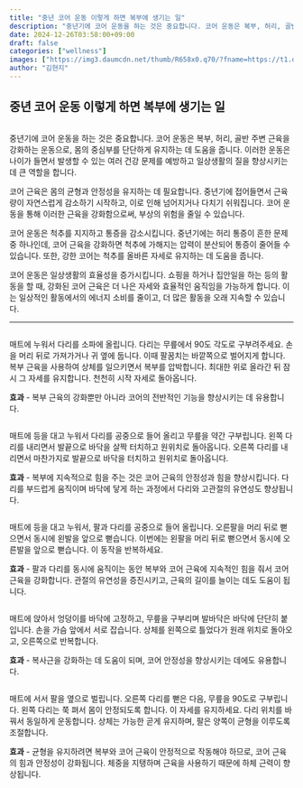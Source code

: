 ```yaml
---
title: "중년 코어 운동 이렇게 하면 복부에 생기는 일"
description: "중년기에 코어 운동을 하는 것은 중요합니다. 코어 운동은 복부, 허리, 골반 주변 근육을 강화하는 운동으로, 몸의 중심부를 단단하게 유지하는 데 도움을 줍니다. 이러한 운동은 나이가 들면서 발생할 수 있는 여러 건강 문제를 예방하고 일상생활의 질을 향상시키는 데 큰 역"
date: 2024-12-26T03:58:00+09:00
draft: false
categories: ["wellness"]
images: ["https://img3.daumcdn.net/thumb/R658x0.q70/?fname=https://t1.daumcdn.net/news/202405/21/tenbody/20240521060000763kepx.jpg", "https://t1.daumcdn.net/news/202405/21/tenbody/20240521060001043eiwb.gif", "https://t1.daumcdn.net/news/202405/21/tenbody/20240521060001495ckci.gif", "https://t1.daumcdn.net/news/202405/21/tenbody/20240521060002002dzxa.gif", "https://t1.daumcdn.net/news/202405/21/tenbody/20240521060002547ezyt.gif"]
author: "김현지"
---
```


<h2 >중년 코어 운동 이렇게 하면 복부에 생기는 일</h2> <figure ><img src="https://img3.daumcdn.net/thumb/R658x0.q70/?fname=https://t1.daumcdn.net/news/202405/21/tenbody/20240521060000763kepx.jpg" alt=""/></figure> <p>중년기에 코어 운동을 하는 것은 중요합니다. 코어 운동은 복부, 허리, 골반 주변 근육을 강화하는 운동으로, 몸의 중심부를 단단하게 유지하는 데 도움을 줍니다. 이러한 운동은 나이가 들면서 발생할 수 있는 여러 건강 문제를 예방하고 일상생활의 질을 향상시키는 데 큰 역할을 합니다.</p> <p>코어 근육은 몸의 균형과 안정성을 유지하는 데 필요합니다. 중년기에 접어들면서 근육량이 자연스럽게 감소하기 시작하고, 이로 인해 넘어지거나 다치기 쉬워집니다. 코어 운동을 통해 이러한 근육을 강화함으로써, 부상의 위험을 줄일 수 있습니다.</p> <p>코어 운동은 척추를 지지하고 통증을 감소시킵니다. 중년기에는 허리 통증이 흔한 문제 중 하나인데, 코어 근육을 강화하면 척추에 가해지는 압력이 분산되어 통증이 줄어들 수 있습니다. 또한, 강한 코어는 척추를 올바른 자세로 유지하는 데 도움을 줍니다.</p> <p>코어 운동은 일상생활의 효율성을 증가시킵니다. 쇼핑을 하거나 집안일을 하는 등의 활동을 할 때, 강화된 코어 근육은 더 나은 자세와 효율적인 움직임을 가능하게 합니다. 이는 일상적인 활동에서의 에너지 소비를 줄이고, 더 많은 활동을 오래 지속할 수 있습니다.</p> <hr /> <figure ><img src="https://t1.daumcdn.net/news/202405/21/tenbody/20240521060001043eiwb.gif" alt=""/></figure> <p>매트에 누워서 다리를 소파에 올립니다. 다리는 무릎에서 90도 각도로 구부려주세요. 손을 머리 뒤로 가져가거나 귀 옆에 둡니다. 이때 팔꿈치는 바깥쪽으로 벌어지게 합니다. 복부 근육을 사용하여 상체를 일으키면서 복부를 압박합니다. 최대한 위로 올라간 뒤 잠시 그 자세를 유지합니다. 천천히 시작 자세로 돌아옵니다.</p> <p><strong>효과</strong> - 복부 근육의 강화뿐만 아니라 코어의 전반적인 기능을 향상시키는 데 유용합니다.</p> <figure ><img src="https://t1.daumcdn.net/news/202405/21/tenbody/20240521060001495ckci.gif" alt=""/></figure> <p>매트에 등을 대고 누워서 다리를 공중으로 들어 올리고 무릎을 약간 구부립니다. 왼쪽 다리를 내리면서 발끝으로 바닥을 살짝 터치하고 원위치로 돌아옵니다. 오른쪽 다리를 내리면서 마찬가지로 발끝으로 바닥을 터치하고 원위치로 돌아옵니다.</p> <p><strong>효과</strong> - 복부에 지속적으로 힘을 주는 것은 코어 근육의 안정성과 힘을 향상시킵니다. 다리를 부드럽게 움직이며 바닥에 닿게 하는 과정에서 다리와 고관절의 유연성도 향상됩니다.</p> <figure ><img src="https://t1.daumcdn.net/news/202405/21/tenbody/20240521060002002dzxa.gif" alt=""/></figure> <p>매트에 등을 대고 누워서, 팔과 다리를 공중으로 들어 올립니다. 오른팔을 머리 뒤로 뻗으면서 동시에 왼발을 앞으로 뻗습니다. 이번에는 왼팔을 머리 뒤로 뻗으면서 동시에 오른발을 앞으로 뻗습니다. 이 동작을 반복하세요.</p> <p><strong>효과</strong> - 팔과 다리를 동시에 움직이는 동안 복부와 코어 근육에 지속적인 힘을 줘서 코어 근육을 강화합니다. 관절의 유연성을 증진시키고, 근육의 길이를 늘이는 데도 도움이 됩니다.</p> <figure ><img src="https://t1.daumcdn.net/news/202405/21/tenbody/20240521060002547ezyt.gif" alt=""/></figure> <p>매트에 앉아서 엉덩이를 바닥에 고정하고, 무릎을 구부리며 발바닥은 바닥에 단단히 붙입니다. 손을 가슴 앞에서 서로 잡습니다. 상체를 왼쪽으로 틀었다가 원래 위치로 돌아오고, 오른쪽으로 반복합니다.</p> <p><strong>효과</strong> - 복사근을 강화하는 데 도움이 되며, 코어 안정성을 향상시키는 데에도 유용합니다.</p> <figure ><img src="https://t1.daumcdn.net/news/202405/21/tenbody/20240521060002952ohka.gif" alt=""/></figure> <p>매트에 서서 팔을 옆으로 벌립니다. 오른쪽 다리를 뻗은 다음, 무릎을 90도로 구부립니다. 왼쪽 다리는 쭉 펴서 몸이 안정되도록 합니다. 이 자세를 유지하세요. 다리 위치를 바꿔서 동일하게 운동합니다. 상체는 가능한 곧게 유지하며, 팔은 양쪽이 균형을 이루도록 조절합니다.</p> <p><strong>효과</strong> - 균형을 유지하려면 복부와 코어 근육이 안정적으로 작동해야 하므로, 코어 근육의 힘과 안정성이 강화됩니다. 체중을 지탱하며 근육을 사용하기 때문에 하체 근력이 향상됩니다.</p>